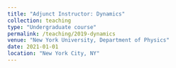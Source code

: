 ```yaml
---
title: "Adjunct Instructor: Dynamics"
collection: teaching
type: "Undergraduate course"
permalink: /teaching/2019-dynamics
venue: "New York University, Department of Physics"
date: 2021-01-01
location: "New York City, NY"
---
```

